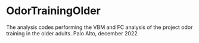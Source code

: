 # OdorTrainingOlder
The analysis codes performing the VBM and FC analysis of the project odor training in the older adults.
Palo Alto, december 2022
